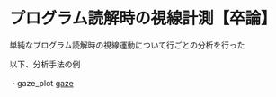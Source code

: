 # プログラム読解時の視線計測【卒論】

単純なプログラム読解時の視線運動について行ごとの分析を行った

以下、分析手法の例

・gaze_plot [gaze](https://github.com/takaya0111/Gra_thesis/blob/master/sample_gaze_plot.png)



